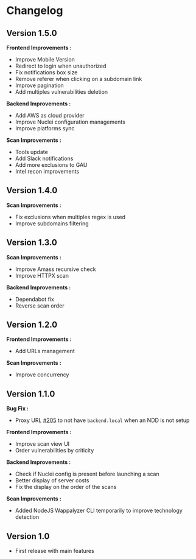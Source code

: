 # Changelog

## Version 1.5.0

**Frontend Improvements :**

- Improve Mobile Version
- Redirect to login when unauthorized
- Fix notifications box size
- Remove referer when clicking on a subdomain link
- Improve pagination
- Add multiples vulnerabilities deletion

**Backend Improvements :**

- Add AWS as cloud provider
- Improve Nuclei configuration managements
- Improve platforms sync

**Scan Improvements :**

- Tools update
- Add Slack notifications
- Add more exclusions to GAU
- Intel recon improvements

## Version 1.4.0

**Scan Improvements :**

- Fix exclusions when multiples regex is used
- Improve subdomains filtering

## Version 1.3.0

**Scan Improvements :**

- Improve Amass recursive check
- Improve HTTPX scan

**Backend Improvements :**

- Dependabot fix
- Reverse scan order

## Version 1.2.0

**Frontend Improvements :**

- Add URLs management

**Scan Improvements :**

- Improve concurrency

## Version 1.1.0
**Bug Fix :**

- Proxy URL [#205](https://github.com/EasyRecon/Hunt3r/pull/205) to not have `backend.local` when an NDD is not setup

**Frontend Improvements :**

- Improve scan view UI
- Order vulnerabilities by criticity

**Backend Improvements :**

- Check if Nuclei config is present before launching a scan
- Better display of server costs
- Fix the display on the order of the scans

**Scan Improvements :**

- Added NodeJS Wappalyzer CLI temporarily to improve technology detection

## Version 1.0
- First release with main features